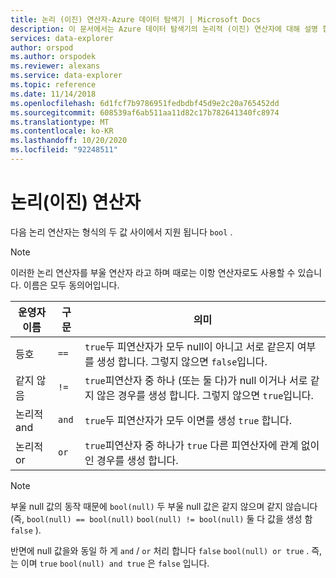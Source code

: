 ```yaml
---
title: 논리 (이진) 연산자-Azure 데이터 탐색기 | Microsoft Docs
description: 이 문서에서는 Azure 데이터 탐색기의 논리적 (이진) 연산자에 대해 설명 합니다.
services: data-explorer
author: orspod
ms.author: orspodek
ms.reviewer: alexans
ms.service: data-explorer
ms.topic: reference
ms.date: 11/14/2018
ms.openlocfilehash: 6d1fcf7b9786951fedbdbf45d9e2c20a765452dd
ms.sourcegitcommit: 608539af6ab511aa11d82c17b782641340fc8974
ms.translationtype: MT
ms.contentlocale: ko-KR
ms.lasthandoff: 10/20/2020
ms.locfileid: "92248511"
---
```

# <a name="logical-binary-operators"></a>논리(이진) 연산자

다음 논리 연산자는 형식의 두 값 사이에서 지원 됩니다 `bool` .

> [!NOTE]
> 이러한 논리 연산자를 부울 연산자 라고 하며 때로는 이항 연산자로도 사용할 수 있습니다. 이름은 모두 동의어입니다.

|운영자 이름|구문|의미|
|-------------|------|-------|
|등호     |`==`  |`true`두 피연산자가 모두 null이 아니고 서로 같은지 여부를 생성 합니다. 그렇지 않으면 `false`입니다.|
|같지 않음   |`!=`  |`true`피연산자 중 하나 (또는 둘 다)가 null 이거나 서로 같지 않은 경우를 생성 합니다. 그렇지 않으면 `true`입니다.|
|논리적 and  |`and` |`true`두 피연산자가 모두 이면를 생성 `true` 합니다.|
|논리적 or   |`or`  |`true`피연산자 중 하나가 `true` 다른 피연산자에 관계 없이 인 경우를 생성 합니다.|

> [!NOTE]
> 부울 null 값의 동작 때문에 `bool(null)` 두 부울 null 값은 같지 않으며 같지 않습니다 (즉, `bool(null) == bool(null)` `bool(null) != bool(null)` 둘 다 값을 생성 함 `false` ).
>
> 반면에 null 값을와 동일 하 게 `and` / `or` 처리 합니다 `false` `bool(null) or true` . 즉,는 이며 `true` `bool(null) and true` 은 `false` 입니다.